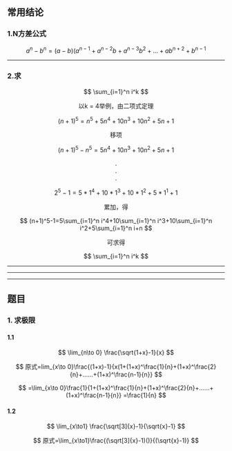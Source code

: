 ## 常用结论

### 1.N方差公式

$$
a^n - b^n = (a-b)(a^{n-1}+a^{n-2}b+a^{n-3}b^2+...+ab^{n+2}+b^{n-1}
$$

----

### 2.求

$$
\sum_{i=1}^n i^k
$$

<center>以k = 4举例，由二项式定理</center>

$$
(n+1)^5=n^5+5n^4+10n^3+10n^2+5n+1
$$

<center>移项</center>

$$
(n+1)^5-n^5=5n^4+10n^3+10n^2+5n+1
$$

<center>.</center>

<center>.</center>

<center>.</center>

$$
2^5-1=5*1^4+10*1^3+10*1^2+5*1^1+1
$$

<center>累加，得</center>

$$
(n+1)^5-1=5\sum_{i=1}^n i^4+10\sum_{i=1}^n i^3+10\sum_{i=1}^n i^2+5\sum_{i=1}^n i+n
$$

<center>可求得</center>

$$
\sum_{i=1}^n i^k
$$

----

---



-----

## 题目

### 1. 求极限

#### 1.1

$$
\lim_{n\to 0} \frac{\sqrt{1+x}-1}{x}
$$

$$
原式=lim_{x\to 0}\frac{(1+x)-1}{x(1+(1+x)^\frac{1}{n}+(1+x)^\frac{2}{n}+......+(1+x)^\frac{n-1}{n}}
$$

$$
=\lim_{x\to 0}\frac{1}{1+(1+x)^\frac{1}{n}+(1+x)^\frac{2}{n}+......+(1+x)^\frac{n-1}{n}}
=\frac{1}{n}
$$

#### 1.2 

$$
\lim_{x\to1} \frac{\sqrt[3]{x}-1}{\sqrt{x}-1}
$$

$$
原式=\lim_{x\to1}\frac{(\sqrt[3]{x}-1)()}{(\sqrt{x}-1)}
$$

